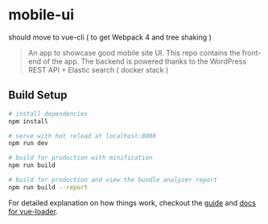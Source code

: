 # mobile-ui

should move to vue-cli ( to get Webpack 4 and tree shaking )
> An app to showcase good mobile site UI. This repo contains the front-end of the app. The backend is powered thanks to the WordPress REST API + Elastic search ( docker stack )

## Build Setup

``` bash
# install dependencies
npm install

# serve with hot reload at localhost:8080
npm run dev

# build for production with minification
npm run build

# build for production and view the bundle analyzer report
npm run build --report
```

For detailed explanation on how things work, checkout the [guide](http://vuejs-templates.github.io/webpack/) and [docs for vue-loader](http://vuejs.github.io/vue-loader).
